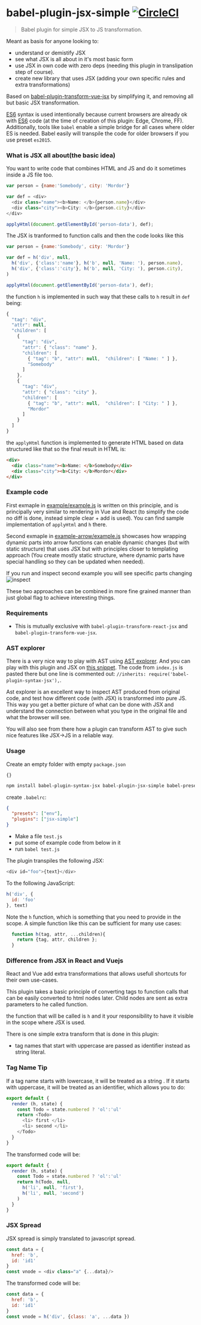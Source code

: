 # babel-plugin-jsx-simple [![CircleCI](https://img.shields.io/circleci/project/hrgdavor/babel-plugin-jsx-simple.svg?maxAge=2592004)](https://circleci.com/gh/hrgdavor/babel-plugin-jsx-simple)

> Babel plugin for simple JSX to JS transformation.

Meant as basis for anyone looking to:
 - understand or demistify JSX
 - see what JSX is all about in it's most basic form
 - use JSX in own code with zero deps (needing this plugin in translipation step of course).
 - create new library that uses JSX (adding your own specific rules and extra transformations)

Based on [babel-plugin-transform-vue-jsx](https://github.com/vuejs/babel-plugin-transform-vue-jsx) by 
simplifying it, and removing all but basic JSX transformation.

[ES6](https://babeljs.io/learn-es2015) syntax is used intentionally because current browsers are already ok with 
[ES6](https://babeljs.io/learn-es2015) code (at the time of creation of this plugin: Edge, Chrome, FF). 
Additionally, tools like `babel` enable a simple bridge for all cases where older ES is needed. 
Babel easily will transpile the code for older browsers if you use preset `es2015`.

### What is JSX all about(the basic idea)

You want to write code that combines HTML and JS and do it sometimes inside a JS file too.

``` js
var person = {name:'Somebody', city: 'Mordor'}

var def = <div>
  <div class="name"><b>Name: </b>{person.name}</div>
  <div class="city"><b>City: </b>{person.city}</div>
</div>

applyHtml(document.getElementById('person-data'), def);
```

The JSX is tranformed to function calls and then the code looks like this

``` js
var person = {name:'Somebody', city: 'Mordor'}

var def = h('div', null,
  h('div', {'class':'name'}, h('b', null, 'Name: '), person.name),
  h('div', {'class':'city'}, h('b', null, 'City: '), person.city),
)

applyHtml(document.getElementById('person-data'), def);
```

the function `h` is implemented in such way that these calls to `h` result in `def` being: 

```js
{
  "tag": "div",
  "attr": null,
  "children": [
    {
      "tag": "div",
      "attr": { "class": "name" },
      "children": [
        { "tag": "b", "attr": null,  "children": [ "Name: " ] },
        "Somebody"
      ]
    },
    {
      "tag": "div",
      "attr": { "class": "city" },
      "children": [
        { "tag": "b", "attr": null,  "children": [ "City: " ] },
        "Mordor"
      ]
    }
  ]
}
```

the `applyHtml` function is implemented to generate HTML based on data structured like that
so the final result in HTML is:

```html
<div>
  <div class="name"><b>Name: </b>Somebody</div>
  <div class="city"><b>City: </b>Mordor</div>
</div>
```

### Example code

First exmaple in [example/example.js](example/example.js) is written on this principle, and is principally very similar
to rendering in Vue and React (to simplify the code no diff is done, instead simple clear + add is used). You can find sample implementation of `applyHtml` and `h` there.

Second exmaple in [example-arrow/example.js](example-arrow/example.js) showcases how wrapping dynamic parts
into arrow functions can enable dynamic changes (but with static structure) that uses JSX but with principles
closer to templating approach (You create mostly static structure, where dynamic parts have special handling
so they can be updated when needed).

If you run and inspect second example you will see specific parts changing
![inspect](example-arrow/inspect.gif)

These two approaches can be combined in more fine grained manner than just global flag to achieve interesting things.

### Requirements

- This is mutually exclusive with `babel-plugin-transform-react-jsx` and `babel-plugin-transform-vue-jsx`.

### AST explorer

There is a very nice way to play with AST using [AST explorer](http://astexplorer.net). And you can
play with this plugin and JSX on [this snippet](http://astexplorer.net/#/gist/4e5fd118496167a9fccd7347cce4b5fa/09dee46e34654dff308a70135f6be46b86eeadc2).
The code from `index.js` is pasted there but one line is commented out: `//inherits: require('babel-plugin-syntax-jsx'),`.

Ast explorer is an excellent way to inspect AST produced from original code, and test how different code (with JSX)
is transformed into pure JS. This way you get a better picture of what can be done with JSX and understand the connection
between what you type in the original file and what the browser will see. 

You will also see from there how a plugin can transform AST to give such nice features like JSX->JS in a reliable way.

### Usage

Create an empty folder with empty `package.json` 
```
{}
```

``` bash
npm install babel-plugin-syntax-jsx babel-plugin-jsx-simple babel-preset-env --save-dev
```

create `.babelrc`:

``` json
{
  "presets": ["env"],
  "plugins": ["jsx-simple"]
}
```

 - Make a file `test.js`
 - put some of example code from below in it 
 - run `babel test.js`

The plugin transpiles the following JSX:

``` js
<div id="foo">{text}</div>
```

To the following JavaScript:

``` js
h('div', {
  id: 'foo'
}, text)
```

Note the `h` function, which is something that you need to provide in the scope. A simple function 
like this can be sufficient for many use cases:

```js
  function h(tag, attr, ...children){
    return {tag, attr, children };
  }
```

### Difference from JSX in React and Vuejs

React and Vue add extra transformations that allows usefull shortcuts for their own use-cases.

This plugin takes a basic principle of converting tags to function calls that can be easily converted
to html nodes later. Child nodes are sent as extra parameters to he called function.

the function that will be called is `h` and it your responsibility to have it visible in the scope where JSX is used.

There is one simple extra transform that is done in this plugin:
 - tag names that start with uppercase are passed as identifier instead as string literal.

### Tag Name Tip

If a tag name starts with lowercase, it will be treated as a string . 
If it starts with uppercase, it will be treated as an identifier, which allows you to do:

``` js
export default {
  render (h, state) {
    const Todo = state.numbered ? 'ol':'ul'
    return <Todo> 
      <li> first </li>
      <li> second </li>
    </Todo> 
  }
}
```

The transformed code  will be:

``` js
export default {
  render (h, state) {
    const Todo = state.numbered ? 'ol':'ul'
    return h(Todo, null,
      h('li', null, 'first'),
      h('li', null, 'second')
    ) 
  }
}
```

### JSX Spread

JSX spread is simply translated to javascript spread.

``` js
const data = {
  href: 'b',
  id: 'id1'
}
const vnode = <div class="a" {...data}/>
```

The transformed code  will be:

``` js
const data = {
  href: 'b',
  id: 'id1'
}
const vnode = h('div', {class: 'a', ...data })
```


